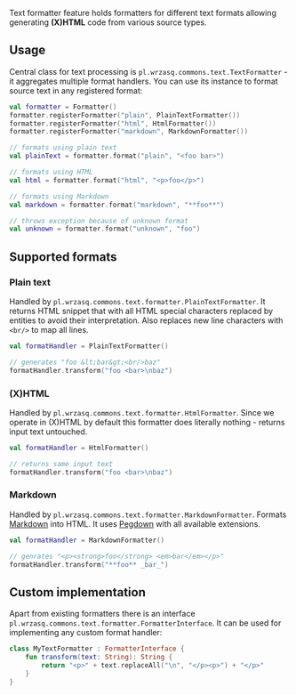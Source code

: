 <!---
# This file is part of the pl.wrzasq.commons.
#
# @license http://mit-license.org/ The MIT license
# @copyright 2016 - 2017, 2019, 2021 © by Rafał Wrzeszcz - Wrzasq.pl.
-->

Text formatter feature holds formatters for different text formats allowing generating **(X)HTML** code from various
source types.

## Usage

Central class for text processing is `pl.wrzasq.commons.text.TextFormatter` - it aggregates multiple format handlers.
You can use its instance to format source text in any registered format:

```kotlin
val formatter = Formatter()
formatter.registerFormatter("plain", PlainTextFormatter())
formatter.registerFormatter("html", HtmlFormatter())
formatter.registerFormatter("markdown", MarkdownFormatter())

// formats using plain text
val plainText = formatter.format("plain", "<foo bar>")

// formats using HTML
val html = formatter.format("html", "<p>foo</p>")

// formats using Markdown
val markdown = formatter.format("markdown", "**foo**")

// throws exception because of unknown format
val unknown = formatter.format("unknown", "foo")
```

## Supported formats

### Plain text

Handled by `pl.wrzasq.commons.text.formatter.PlainTextFormatter`. It returns HTML snippet that with all HTML special
characters replaced by entities to avoid their interpretation. Also replaces new line characters with `<br/>` to map all
lines.

```kotlin
val formatHandler = PlainTextFormatter()

// generates "foo &lt;bar&gt;<br/>baz"
formatHandler.transform("foo <bar>\nbaz")
```

### (X)HTML

Handled by `pl.wrzasq.commons.text.formatter.HtmlFormatter`. Since we operate in (X)HTML by default this formatter does
literally nothing - returns input text untouched.

```kotlin
val formatHandler = HtmlFormatter()

// returns same input text
formatHandler.transform("foo <bar>\nbaz")
```

### Markdown

Handled by `pl.wrzasq.commons.text.formatter.MarkdownFormatter`. Formats
[Markdown](https://daringfireball.net/projects/markdown/syntax) into HTML. It uses [Pegdown](http://pegdown.org) with
all available extensions.

```kotlin
val formatHandler = MarkdownFormatter()

// genrates "<p><strong>foo</strong> <em>bar</em></p>"
formatHandler.transform("**foo** _bar_")
```

## Custom implementation

Apart from existing formatters there is an interface `pl.wrzasq.commons.text.formatter.FormatterInterface`. It can be
used for implementing any custom format handler:

```kotlin
class MyTextFormatter : FormatterInterface {
    fun transform(text: String): String {
        return "<p>" + text.replaceAll("\n", "</p><p>") + "</p>"
    }
}
```
